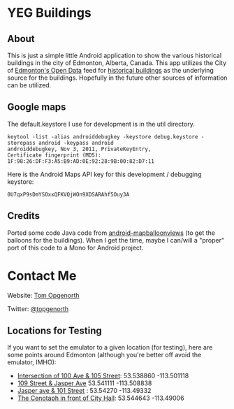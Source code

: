 # YEG Buildings

## About
This is just a simple little Android application to show the various historical buildings in the city of Edmonton, Alberta, Canada. This app utilizes the City of [Edmonton's Open Data](http://data.edmonton.ca) feed for [historical buildings](http://data.edmonton.ca/Facilities-and-Structures/Historical-Buildings/prfy-5m97) as the underlying source for the buildings.  Hopefully in the future other sources of information can be utilized.

## Google maps

The default.keystore I use for development is in the util directory.

    keytool -list -alias androiddebugkey -keystore debug.keystore -storepass android -keypass android
    androiddebugkey, Nov 3, 2011, PrivateKeyEntry, 
    Certificate fingerprint (MD5): 1F:98:26:DF:F3:A5:B9:AD:0E:92:28:9B:00:82:D7:11

Here is the Android Maps API key for this development / debugging keystore: 
  
    0U7qxP9sDmYSOxxQFKVQjWOn9XDSARAhf5Ouy3A

## Credits

Ported some code Java code from [android-mapballoonviews](https://github.com/jgilfelt/android-mapviewballoons) 
(to get the balloons for the buildings). When I get the time, maybe I can/will a "proper" port of this code to 
a Mono for Android project.

# Contact Me

Website: [Tom Opgenorth](http://www.opgenorth.net)

Twitter: [@topgenorth](http://www.twitter.com/topgenorth)

## Locations for Testing
If you want to set the emulator to a given location (for testing), here are some points around Edmonton (although you're better off avoid the emulator, IMHO):

* [Intersection of 100 Ave & 105 Street](http://maps.google.ca/maps?q=53.538860,-113.501118&ie=UTF8&hnear=0x53a0223864d091af:0x3dc00d823226c039,%2B53%C2%B0+32'+20.79%22,+-113%C2%B0+30'+4.87%22&gl=ca&t=h&z=14): 53.538860 -113.501118
* [109 Street & Jasper Ave](http://maps.google.ca/maps?q=53.541111,+-113.508838&hl=en&sll=53.539108,-113.501353&sspn=0.042489,0.08729&t=h&gl=ca&z=16) 53.541111 -113.508838
* [Jasper ave & 101 Street](http://maps.google.ca/maps?q=+53.54270,+-113.49332&hl=en&ll=53.542705,-113.493319&spn=0.010621,0.021822&sll=53.541111,-113.508838&sspn=0.010622,0.021822&t=h&gl=ca&z=16) : 53.54270 -113.49332
* [The Cenotaph in front of City Hall](http://g.co/maps/qndc4): 53.544643 -113.49006
